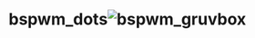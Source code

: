 # bspwm_dots![bspwm_gruvbox](https://github.com/secrum/bspwm_dots/assets/141419533/5c686495-d943-45c1-95e4-0b41e9b40696)
